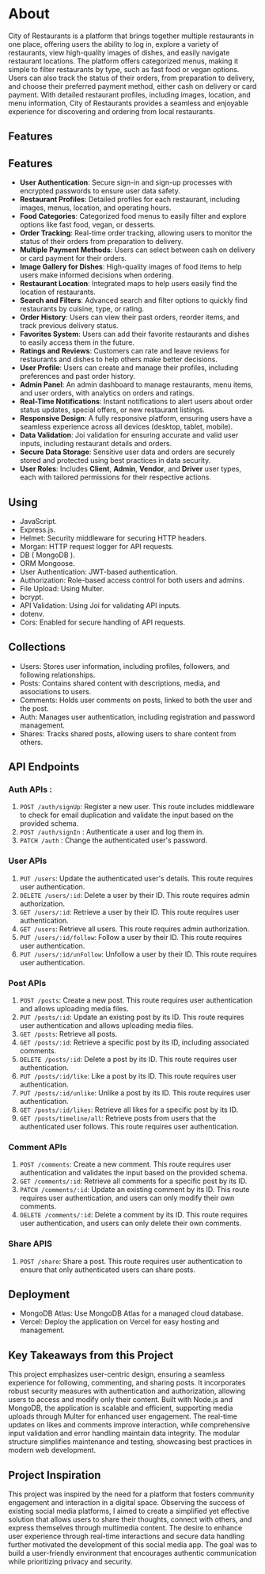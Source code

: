 # About 

City of Restaurants is a platform that brings together multiple restaurants in one place, offering users the ability to log in, explore a variety of restaurants, view high-quality images of dishes, and easily navigate restaurant locations. The platform offers categorized menus, making it simple to filter restaurants by type, such as fast food or vegan options. Users can also track the status of their orders, from preparation to delivery, and choose their preferred payment method, either cash on delivery or card payment. With detailed restaurant profiles, including images, location, and menu information, City of Restaurants provides a seamless and enjoyable experience for discovering and ordering from local restaurants.


## Features

<h2>Features</h2>
<ul>
  <li><strong>User Authentication</strong>: Secure sign-in and sign-up processes with encrypted passwords to ensure user data safety.</li>
  <li><strong>Restaurant Profiles</strong>: Detailed profiles for each restaurant, including images, menus, location, and operating hours.</li>
  <li><strong>Food Categories</strong>: Categorized food menus to easily filter and explore options like fast food, vegan, or desserts.</li>
  <li><strong>Order Tracking</strong>: Real-time order tracking, allowing users to monitor the status of their orders from preparation to delivery.</li>
  <li><strong>Multiple Payment Methods</strong>: Users can select between cash on delivery or card payment for their orders.</li>
  <li><strong>Image Gallery for Dishes</strong>: High-quality images of food items to help users make informed decisions when ordering.</li>
  <li><strong>Restaurant Location</strong>: Integrated maps to help users easily find the location of restaurants.</li>
  <li><strong>Search and Filters</strong>: Advanced search and filter options to quickly find restaurants by cuisine, type, or rating.</li>
  <li><strong>Order History</strong>: Users can view their past orders, reorder items, and track previous delivery status.</li>
  <li><strong>Favorites System</strong>: Users can add their favorite restaurants and dishes to easily access them in the future.</li>
  <li><strong>Ratings and Reviews</strong>: Customers can rate and leave reviews for restaurants and dishes to help others make better decisions.</li>
  <li><strong>User Profile</strong>: Users can create and manage their profiles, including preferences and past order history.</li>
  <li><strong>Admin Panel</strong>: An admin dashboard to manage restaurants, menu items, and user orders, with analytics on orders and ratings.</li>
  <li><strong>Real-Time Notifications</strong>: Instant notifications to alert users about order status updates, special offers, or new restaurant listings.</li>
  <li><strong>Responsive Design</strong>: A fully responsive platform, ensuring users have a seamless experience across all devices (desktop, tablet, mobile).</li>
  <li><strong>Data Validation</strong>: Joi validation for ensuring accurate and valid user inputs, including restaurant details and orders.</li>
  <li><strong>Secure Data Storage</strong>: Sensitive user data and orders are securely stored and protected using best practices in data security.</li>
  <li><strong>User Roles</strong>: Includes <strong>Client</strong>, <strong>Admin</strong>, <strong>Vendor</strong>, and <strong>Driver</strong> user types, each with tailored permissions for their respective actions.</li>
</ul>


 
## Using  

 * JavaScript.
 * Express.js.
 * Helmet: Security middleware for securing HTTP headers.
 * Morgan: HTTP request logger for API requests.
 * DB ( MongoDB ).
 * ORM Mongoose.
 * User Authentication: JWT-based authentication.
 * Authorization: Role-based access control for both users and admins.
 * File Upload: Using Multer.
 * bcrypt.
 * API Validation: Using Joi for validating API inputs.
 * dotenv.
 * Cors: Enabled for secure handling of API requests.

## Collections

* Users: Stores user information, including profiles, followers, and following relationships.
* Posts: Contains shared content with descriptions, media, and associations to users.
* Comments: Holds user comments on posts, linked to both the user and the post.
* Auth: Manages user authentication, including registration and password management.
* Shares: Tracks shared posts, allowing users to share content from others.

## API Endpoints
### Auth APIs : 

1. `POST /auth/signUp`: Register a new user. This route includes middleware to check for email duplication and validate the input based on the provided schema.
2. `POST /auth/signIn` : Authenticate a user and log them in.
3. `PATCH /auth` : Change the authenticated user's password.

### User APIs

1. `PUT /users`: Update the authenticated user's details. This route requires user authentication.
2. `DELETE /users/:id`: Delete a user by their ID. This route requires admin authorization.
3. `GET /users/:id`: Retrieve a user by their ID. This route requires user authentication.
4. `GET /users`: Retrieve all users. This route requires admin authorization.
5. `PUT /users/:id/follow`: Follow a user by their ID. This route requires user authentication.
6. `PUT /users/:id/unFollow`: Unfollow a user by their ID. This route requires user authentication.

### Post APIs

1. `POST /posts`: Create a new post. This route requires user authentication and allows uploading media files.
2. `PUT /posts/:id`: Update an existing post by its ID. This route requires user authentication and allows uploading media files.
3. `GET /posts`: Retrieve all posts.
4. `GET /posts/:id`: Retrieve a specific post by its ID, including associated comments.
5. `DELETE /posts/:id`: Delete a post by its ID. This route requires user authentication.
6. `PUT /posts/:id/like`: Like a post by its ID. This route requires user authentication.
7. `PUT /posts/:id/unlike`: Unlike a post by its ID. This route requires user authentication.
8. `GET /posts/:id/likes`: Retrieve all likes for a specific post by its ID.
9. `GET /posts/timeline/all`: Retrieve posts from users that the authenticated user follows. This route requires user authentication.

### Comment APIs

1. `POST /comments`: Create a new comment. This route requires user authentication and validates the input based on the provided schema.
2. `GET /comments/:id`: Retrieve all comments for a specific post by its ID.
3. `PATCH /comments/:id`: Update an existing comment by its ID. This route requires user authentication, and users can only modify their own comments.
4. `DELETE /comments/:id`: Delete a comment by its ID. This route requires user authentication, and users can only delete their own comments.


### Share APIS

1. `POST /share`: Share a post. This route requires user authentication to ensure that only authenticated users can share posts.


## Deployment

* MongoDB Atlas: Use MongoDB Atlas for a managed cloud database.
* Vercel: Deploy the application on Vercel for easy hosting and management.

## Key Takeaways from this Project

This project emphasizes user-centric design, ensuring a seamless experience for following, commenting, and sharing posts. It incorporates robust security measures with authentication and authorization, allowing users to access and modify only their content. Built with Node.js and MongoDB, the application is scalable and efficient, supporting media uploads through Multer for enhanced user engagement. The real-time updates on likes and comments improve interaction, while comprehensive input validation and error handling maintain data integrity. The modular structure simplifies maintenance and testing, showcasing best practices in modern web development.

## Project Inspiration

This project was inspired by the need for a platform that fosters community engagement and interaction in a digital space. Observing the success of existing social media platforms, I aimed to create a simplified yet effective solution that allows users to share their thoughts, connect with others, and express themselves through multimedia content. The desire to enhance user experience through real-time interactions and secure data handling further motivated the development of this social media app. The goal was to build a user-friendly environment that encourages authentic communication while prioritizing privacy and security.



